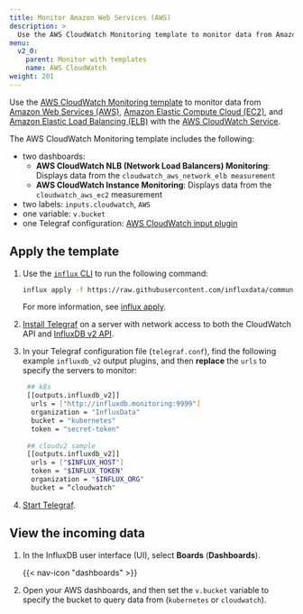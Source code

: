 ```yaml
---
title: Monitor Amazon Web Services (AWS)
description: >
  Use the AWS CloudWatch Monitoring template to monitor data from Amazon Web Services (AWS), Amazon Elastic Compute Cloud (EC2), and Amazon Elastic Load Balancing (ELB) with the AWS CloudWatch Service.
menu:
  v2_0:
    parent: Monitor with templates
    name: AWS CloudWatch
weight: 201
---
```


Use the [AWS CloudWatch Monitoring template](https://github.com/influxdata/community-templates/tree/master/aws_cloudwatch) to monitor data from [Amazon Web Services (AWS)](https://aws.amazon.com/), [Amazon Elastic Compute Cloud (EC2)](https://aws.amazon.com/ec2/), and [Amazon Elastic Load Balancing (ELB)](https://aws.amazon.com/elasticloadbalancing/) with the [AWS CloudWatch Service](https://aws.amazon.com/cloudwatch/).

The AWS CloudWatch Monitoring template includes the following:

- two dashboards:
  - **AWS CloudWatch NLB (Network Load Balancers) Monitoring**: Displays data from the `cloudwatch_aws_network_elb measurement`
  - **AWS CloudWatch Instance Monitoring**: Displays data from the `cloudwatch_aws_ec2` measurement
- two labels: `inputs.cloudwatch`, `AWS`
- one variable: `v.bucket`
- one Telegraf configuration: [AWS CloudWatch input plugin](/v2.0/reference/telegraf-plugins/#cloudwatch)

## Apply the template

1. Use the [`influx` CLI](/v2.0/reference/cli/influx/) to run the following command:

    ```sh
    influx apply -f https://raw.githubusercontent.com/influxdata/community-templates/master/aws_cloudwatch/aws_cloudwatch.yml
    ```
    For more information, see [influx apply](/v2.0/reference/cli/influx/apply/).
2. [Install Telegraf](/telegraf/latest/introduction/installation/) on a server with network access to both the CloudWatch API and [InfluxDB v2 API](/v2.0/reference/api/).
3. In your Telegraf configuration file (`telegraf.conf`), find the following example `influxdb_v2` output plugins, and then **replace** the `urls` to specify the servers to monitor:

   ```sh
    ## k8s
    [[outputs.influxdb_v2]]
     urls = ["http://influxdb.monitoring:9999"]
     organization = "InfluxData"
     bucket = "kubernetes"
     token = "secret-token"
 
    ## cloudv2 sample
    [[outputs.influxdb_v2]]
     urls = ["$INFLUX_HOST"]
     token = "$INFLUX_TOKEN"
     organization = "$INFLUX_ORG"
     bucket = “cloudwatch"
   ```
4. [Start Telegraf](/v2.0/write-data/no-code/use-telegraf/auto-config/#start-telegraf).

## View the incoming data

1. In the InfluxDB user interface (UI), select **Boards** (**Dashboards**).

    {{< nav-icon "dashboards" >}}
2. Open your AWS dashboards, and then set the `v.bucket` variable to specify the bucket to query data from (`kubernetes` or `cloudwatch`).
